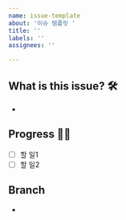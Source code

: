 ```yaml
---
name: issue-template
about: '이슈 템플릿 '
title: ''
labels: ''
assignees: ''

---
```


## What is this issue? 🛠
- 

## Progress 🏃‍♀️
- [ ] 할 일1
- [ ] 할 일2

## Branch
-
